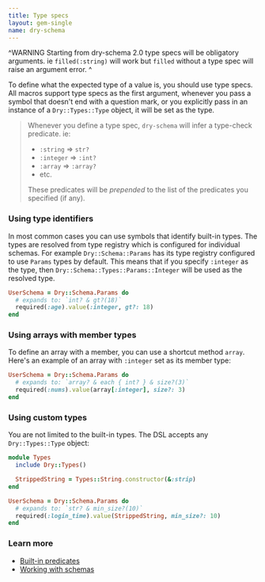 ```yaml
---
title: Type specs
layout: gem-single
name: dry-schema
---
```


^WARNING
Starting from dry-schema 2.0 type specs will be obligatory arguments. ie `filled(:string)` will work but `filled` without a type spec will raise an argument error.
^

To define what the expected type of a value is, you should use type specs. All macros support type specs as the first argument, whenever you pass a symbol that doesn't end with a question mark, or you explicitly pass in an instance of a `Dry::Types::Type` object, it will be set as the type.

> Whenever you define a type spec, `dry-schema` will infer a type-check predicate. ie:
> * `:string` => `str?`
> * `:integer` => `:int?`
> * `:array` => `:array?`
> * etc.
>
> These predicates will be *prepended* to the list of the predicates you specified (if any).

### Using type identifiers

In most common cases you can use symbols that identify built-in types. The types are resolved from type registry which is configured for individual schemas. For example `Dry::Schema::Params` has its type registry configured to use `Params` types by default. This means that if you specify `:integer` as the type, then `Dry::Schema::Types::Params::Integer` will be used as the resolved type.

```ruby
UserSchema = Dry::Schema.Params do
  # expands to: `int? & gt?(18)`
  required(:age).value(:integer, gt?: 18)
end
```

### Using arrays with member types

To define an array with a member, you can use a shortcut method `array`. Here's an example of an array with `:integer` set as its member type:

``` ruby
UserSchema = Dry::Schema.Params do
  # expands to: `array? & each { int? } & size?(3)`
  required(:nums).value(array[:integer], size?: 3)
end
```

### Using custom types

You are not limited to the built-in types. The DSL accepts any `Dry::Types::Type` object:

```ruby
module Types
  include Dry::Types()

  StrippedString = Types::String.constructor(&:strip)
end

UserSchema = Dry::Schema.Params do
  # expands to: `str? & min_size?(10)`
  required(:login_time).value(StrippedString, min_size?: 10)
end
```

### Learn more

- [Built-in predicates](//page/basics/built-in-predicates)
- [Working with schemas](//page/basics/working-with-schemas)
